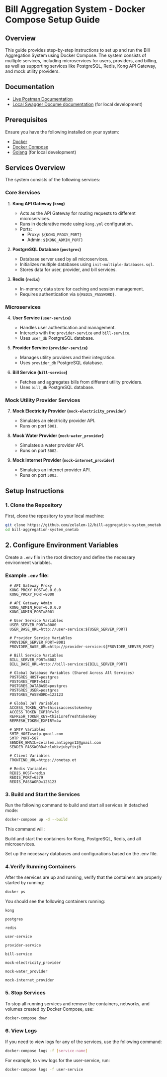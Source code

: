 # Bill Aggregation System - Docker Compose Setup Guide

## Overview

This guide provides step-by-step instructions to set up and run the Bill Aggregation System using Docker Compose. The system consists of multiple services, including microservices for users, providers, and billing, as well as supporting services like PostgreSQL, Redis, Kong API Gateway, and mock utility providers.

## Documentation

- [Live Postman Documentation](https://documenter.getpostman.com/view/4195725/2sAYkKGcpD)
- [Local Swagger Docume documentation](http://127.0.0.1:8000/) (for local development)

## Prerequisites

Ensure you have the following installed on your system:

- [Docker](https://docs.docker.com/get-docker/)
- [Docker Compose](https://docs.docker.com/compose/install/)
- [Golang](https://go.dev/dl/) (for local development)

## Services Overview

The system consists of the following services:

### Core Services

1. **Kong API Gateway (`kong`)**

   - Acts as the API Gateway for routing requests to different microservices.
   - Runs in declarative mode using `kong.yml` configuration.
   - Ports:
     - Proxy: `${KONG_PROXY_PORT}`
     - Admin: `${KONG_ADMIN_PORT}`

2. **PostgreSQL Database (`postgres`)**

   - Database server used by all microservices.
   - Initializes multiple databases using `init-multiple-databases.sql`.
   - Stores data for user, provider, and bill services.

3. **Redis (`redis`)**
   - In-memory data store for caching and session management.
   - Requires authentication via `${REDIS_PASSWORD}`.

### Microservices

4. **User Service (`user-service`)**

   - Handles user authentication and management.
   - Interacts with the `provider-service` and `bill-service`.
   - Uses `user_db` PostgreSQL database.

5. **Provider Service (`provider-service`)**

   - Manages utility providers and their integration.
   - Uses `provider_db` PostgreSQL database.

6. **Bill Service (`bill-service`)**
   - Fetches and aggregates bills from different utility providers.
   - Uses `bill_db` PostgreSQL database.

### Mock Utility Provider Services

7. **Mock Electricity Provider (`mock-electricity_provider`)**

   - Simulates an electricity provider API.
   - Runs on port `5001`.

8. **Mock Water Provider (`mock-water_provider`)**

   - Simulates a water provider API.
   - Runs on port `5002`.

9. **Mock Internet Provider (`mock-internet_provider`)**
   - Simulates an internet provider API.
   - Runs on port `5003`.

## Setup Instructions

### 1. Clone the Repository

First, clone the repository to your local machine:

```bash
git clone https://github.com/zelalem-12/bill-aggregation-system_onetab.git
cd bill-aggregation-system_onetab
```

## 2. Configure Environment Variables

Create a `.env` file in the root directory and define the necessary environment variables.

### Example `.env` file:

      # API Gateway Proxy
      KONG_PROXY_HOST=0.0.0.0
      KONG_PROXY_PORT=8000

      # API Gateway Admin
      KONG_ADMIN_HOST=0.0.0.0
      KONG_ADMIN_PORT=8001

      # User Service Variables
      USER_SERVER_PORT=8080
      USER_BASE_URL=http://user-service:${USER_SERVER_PORT}

      # Provider Service Variables
      PROVIDER_SERVER_PORT=8081
      PROVIDER_BASE_URL=http://provider-service:${PROVIDER_SERVER_PORT}

      # Bill Service Variables
      BILL_SERVER_PORT=8082
      BILL_BASE_URL=http://bill-service:${BILL_SERVER_PORT}

      # Global Database Variables (Shared Across All Services)
      POSTGRES_HOST=postgres
      POSTGRES_PORT=5432
      POSTGRES_DATABASE=postgres
      POSTGRES_USER=postgres
      POSTGRES_PASSWORD=123123

      # Global JWT Variables
      ACCESS_TOKEN_KEY=thisisaccesstokenkey
      ACCESS_TOKEN_EXPIRY=7d
      REFRESH_TOKEN_KEY=thisisrefreshtokenkey
      REFRESH_TOKEN_EXPIRY=4w

      # SMTP Variables
      SMTP_HOST=smtp.gmail.com
      SMTP_PORT=587
      SENDER_EMAIL=zelalem.antigegn12@gmail.com
      SENDER_PASSWORD=hclubkvjubyfixjb

      # Client Variables
      FRONTEND_URL=https://onetap.et

      # Redis Variables
      REDIS_HOST=redis
      REDIS_PORT=6379
      REDIS_PASSWORD=123123

### 3. Build and Start the Services

Run the following command to build and start all services in detached mode:

```bash
docker-compose up -d --build
```

This command will:

Build and start the containers for Kong, PostgreSQL, Redis, and all microservices.

Set up the necessary databases and configurations based on the .env file.

### 4.Verify Running Containers

After the services are up and running, verify that the containers are properly started by running:

```bash
docker ps
```

You should see the following containers running:

    kong

    postgres

    redis

    user-service

    provider-service

    bill-service

    mock-electricity_provider

    mock-water_provider

    mock-internet_provider

### 5. Stop Services

To stop all running services and remove the containers, networks, and volumes created by Docker Compose, use:

```bash
docker-compose down
```

### 6. View Logs

If you need to view logs for any of the services, use the following command:

```bash
docker-compose logs -f [service-name]
```

For example, to view logs for the user-service, run:

```bash
docker-compose logs -f user-service
```
